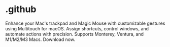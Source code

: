 # .github
Enhance your Mac's trackpad and Magic Mouse with customizable gestures using Multitouch for macOS. Assign shortcuts, control windows, and automate actions with precision. Supports Monterey, Ventura, and M1/M2/M3 Macs. Download now.

